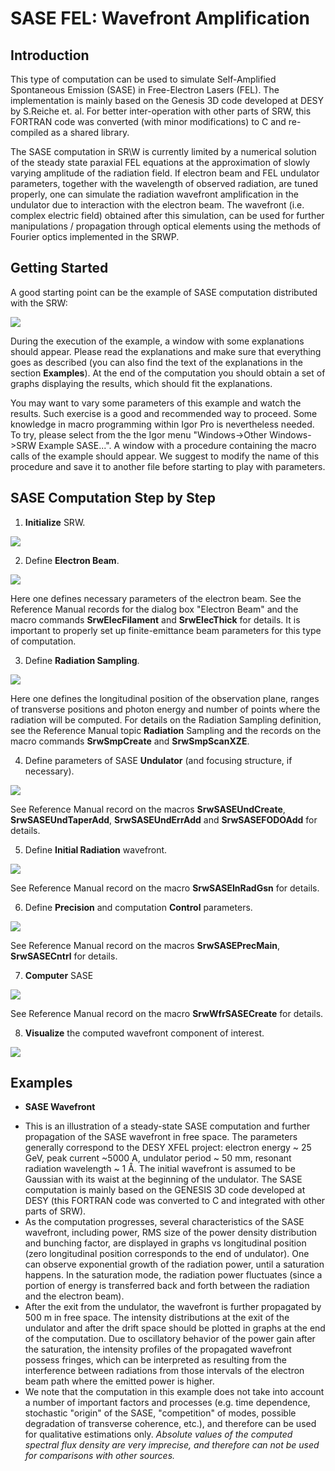 ﻿# **SASE FEL: Wavefront Amplification**

## **Introduction**
This type of computation can be used to simulate Self-Amplified Spontaneous Emission (SASE)
in Free-Electron Lasers (FEL). The implementation is mainly based on the Genesis 3D code
developed at DESY by S.Reiche et. al. For better inter-operation with other parts of SRW, this
FORTRAN code was converted (with minor modifications) to C and re-compiled as a shared
library.

The SASE computation in SR\W is currently limited by a numerical solution of the steady state
paraxial FEL equations at the approximation of slowly varying amplitude of the radiation field. If
electron beam and FEL undulator parameters, together with the wavelength of observed
radiation, are tuned properly, one can simulate the radiation wavefront amplification in the
undulator due to interaction with the electron beam. The wavefront (i.e. complex electric field)
obtained after this simulation, can be used for further manipulations / propagation through
optical elements using the methods of Fourier optics implemented in the SRWP.

## **Getting Started**

A good starting point can be the example of SASE computation distributed with the SRW:

![](image/p32_1.png)

During the execution of the example, a window with some explanations should appear. Please read the explanations and make sure that everything goes as described (you can also find the
text of the explanations in the section **Examples**). At the end of the computation you should
obtain a set of graphs displaying the results, which should fit the explanations.

You may want to vary some parameters of this example and watch the results. Such exercise is
a good and recommended way to proceed. Some knowledge in macro programming within Igor
Pro is nevertheless needed. To try, please select from the the Igor menu "Windows->Other
Windows->SRW Example SASE...". A window with a procedure containing the macro calls of
the example should appear. We suggest to modify the name of this procedure and save it to
another file before starting to play with parameters.

## **SASE Computation Step by Step**

1) **Initialize** SRW.

![](image/p20_1.png)

2) Define **Electron Beam**.

![](image/p20_2.png)

Here one defines necessary parameters of the electron beam. See the Reference Manual
records for the dialog box "Electron Beam" and the macro commands **SrwElecFilament** and
**SrwElecThick** for details. It is important to properly set up finite-emittance beam parameters for
this type of computation.

3) Define **Radiation Sampling**.

![](image/p21_1.png)

Here one defines the longitudinal position of the observation plane, ranges of transverse
positions and photon energy and number of points where the radiation will be computed. For
details on the Radiation Sampling definition, see the Reference Manual topic **Radiation**
Sampling and the records on the macro commands **SrwSmpCreate** and **SrwSmpScanXZE**.

4) Define parameters of SASE **Undulator** (and focusing structure, if necessary).

![](image/p34_2.png)

See Reference Manual record on the macros **SrwSASEUndCreate**, **SrwSASEUndTaperAdd**,
**SrwSASEUndErrAdd** and **SrwSASEFODOAdd** for details.

5) Define **Initial Radiation** wavefront.

![](image/p35_1.png)

See Reference Manual record on the macro **SrwSASEInRadGsn** for details.

6) Define **Precision** and computation **Control** parameters.

![](image/p35_2.png)

See Reference Manual record on the macros **SrwSASEPrecMain**, **SrwSASECntrl** for details.

7) **Computer** SASE

![](image/p36_1.png)

See Reference Manual record on the macro **SrwWfrSASECreate** for details.

8) **Visualize** the computed wavefront component of interest.

![](image/p23_1.png)

## **Examples**
* **SASE Wavefront**

- This is an illustration of a steady-state SASE computation and further propagation of the SASE
wavefront in free space. The parameters generally correspond to the DESY XFEL project:
electron energy ~ 25 GeV, peak current ~5000 A, undulator period ~ 50 mm, resonant radiation
wavelength ~ 1 Å. The initial wavefront is assumed to be Gaussian with its waist at the beginning of the undulator. The SASE computation is mainly based on the GENESIS 3D code developed
at DESY (this FORTRAN code was converted to C and integrated with other parts of SRW).
- As the computation progresses, several characteristics of the SASE wavefront, including
power, RMS size of the power density distribution and bunching factor, are displayed in graphs
vs longitudinal position (zero longitudinal position corresponds to the end of undulator). One can
observe exponential growth of the radiation power, until a saturation happens. In the saturation
mode, the radiation power fluctuates (since a portion of energy is transferred back and forth
between the radiation and the electron beam).
- After the exit from the undulator, the wavefront is further propagated by 500 m in free space.
The intensity distributions at the exit of the undulator and after the drift space should be plotted in
graphs at the end of the computation. Due to oscillatory behavior of the power gain after the
saturation, the intensity profiles of the propagated wavefront possess fringes, which can be
interpreted as resulting from the interference between radiations from those intervals of the
electron beam path where the emitted power is higher.
- We note that the computation in this example does not take into account a number of
important factors and processes (e.g. time dependence, stochastic "origin" of the SASE,
"competition" of modes, possible degradation of transverse coherence, etc.), and therefore can
be used for qualitative estimations only. *Absolute values of the computed spectral flux density
are very imprecise, and therefore can not be used for comparisons with other sources.*